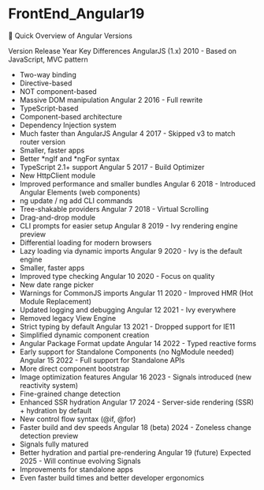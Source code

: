 # FrontEnd_Angular19
📜 Quick Overview of Angular Versions

Version	Release Year	Key Differences
AngularJS (1.x)	2010	- Based on JavaScript, MVC pattern
- Two-way binding
- Directive-based
- NOT component-based
- Massive DOM manipulation
Angular 2	2016	- Full rewrite
- TypeScript-based
- Component-based architecture
- Dependency Injection system
- Much faster than AngularJS
Angular 4	2017	- Skipped v3 to match router version
- Smaller, faster apps
- Better *ngIf and *ngFor syntax
- TypeScript 2.1+ support
Angular 5	2017	- Build Optimizer
- New HttpClient module
- Improved performance and smaller bundles
Angular 6	2018	- Introduced Angular Elements (web components)
- ng update / ng add CLI commands
- Tree-shakable providers
Angular 7	2018	- Virtual Scrolling
- Drag-and-drop module
- CLI prompts for easier setup
Angular 8	2019	- Ivy rendering engine preview
- Differential loading for modern browsers
- Lazy loading via dynamic imports
Angular 9	2020	- Ivy is the default engine
- Smaller, faster apps
- Improved type checking
Angular 10	2020	- Focus on quality
- New date range picker
- Warnings for CommonJS imports
Angular 11	2020	- Improved HMR (Hot Module Replacement)
- Updated logging and debugging
Angular 12	2021	- Ivy everywhere
- Removed legacy View Engine
- Strict typing by default
Angular 13	2021	- Dropped support for IE11
- Simplified dynamic component creation
- Angular Package Format update
Angular 14	2022	- Typed reactive forms
- Early support for Standalone Components (no NgModule needed)
Angular 15	2022	- Full support for Standalone APIs
- More direct component bootstrap
- Image optimization features
Angular 16	2023	- Signals introduced (new reactivity system)
- Fine-grained change detection
- Enhanced SSR hydration
Angular 17	2024	- Server-side rendering (SSR) + hydration by default
- New control flow syntax (@if, @for)
- Faster build and dev speeds
Angular 18 (beta)	2024	- Zoneless change detection preview
- Signals fully matured
- Better hydration and partial pre-rendering
Angular 19 (future)	Expected 2025	- Will continue evolving Signals
- Improvements for standalone apps
- Even faster build times and better developer ergonomics
